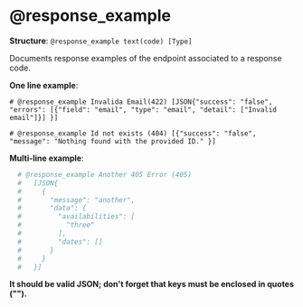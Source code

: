# @response_example

**Structure**: `@response_example text(code) [Type]`

Documents response examples of the endpoint associated to a response code.

**One line example**:

`# @response_example Invalida Email(422) [JSON{"success": "false", "errors": [{"field": "email", "type": "email", "detail": ["Invalid email"]}] }]`

`# @response_example Id not exists (404) [{"success": "false", "message": "Nothing found with the provided ID." }]`

**Multi-line example**:

```ruby
  # @response_example Another 405 Error (405)
  #   [JSON{
  #     {
  #       "message": "another",
  #       "data": {
  #         "availabilities": [
  #           "three"
  #         ],
  #         "dates": []
  #       }
  #     }
  #   }]
```

**It should be valid JSON; don't forget that keys must be enclosed in quotes ("").**
